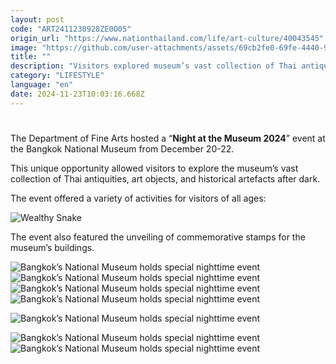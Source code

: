 ```yaml
---
layout: post
code: "ART2411230928ZE0O05"
origin_url: "https://www.nationthailand.com/life/art-culture/40043545"
image: "https://github.com/user-attachments/assets/69cb2fe0-69fe-4440-97a9-76dd09ec5ae5"
title: ""
description: "Visitors explored museum’s vast collection of Thai antiquities, art objects, and historical artefacts after dark"
category: "LIFESTYLE"
language: "en"
date: 2024-11-23T10:03:16.668Z
---
```


# 











The Department of Fine Arts hosted a “**Night at the Museum 2024**” event at the Bangkok National Museum from December 20-22.



This unique opportunity allowed visitors to explore the museum’s vast collection of Thai antiquities, art objects, and historical artefacts after dark.



The event offered a variety of activities for visitors of all ages:



  ![Wealthy Snake](https://github.com/user-attachments/assets/51aa856a-0d95-4584-99c5-bf026d678bd6)



The event also featured the unveiling of commemorative stamps for the museum’s buildings.





   ![Bangkok’s National Museum holds special nighttime event](https://media.nationthailand.com/uploads/images/contents/w1024/2024/11/DXggLz1Qcp4TnmxG4NrX.webp?x-image-process=style/lg-webp)  ![Bangkok’s National Museum holds special nighttime event](https://github.com/user-attachments/assets/3e353c05-cf8b-40ed-93f2-2e246191ed1a)   ![Bangkok’s National Museum holds special nighttime event](https://media.nationthailand.com/uploads/images/contents/w1024/2024/11/gnh3seHS8pPbdsdWZyMX.webp?x-image-process=style/lg-webp)   ![Bangkok’s National Museum holds special nighttime event](https://media.nationthailand.com/uploads/images/contents/w1024/2024/11/DBZRMu6KmTj4PLwgvhR3.webp?x-image-process=style/lg-webp)

  ![Bangkok’s National Museum holds special nighttime event](https://media.nationthailand.com/uploads/images/contents/w1024/2024/11/2yQTxB1kKXu7h8ZwaElP.webp?x-image-process=style/lg-webp)

   ![Bangkok’s National Museum holds special nighttime event](https://github.com/user-attachments/assets/2fcfc7b1-c962-49f9-b78d-40fdb0452b2c)  ![Bangkok’s National Museum holds special nighttime event](https://media.nationthailand.com/uploads/images/contents/w1024/2024/11/EyQprrOjxBQOv5qmOzZy.webp?x-image-process=style/lg-webp)